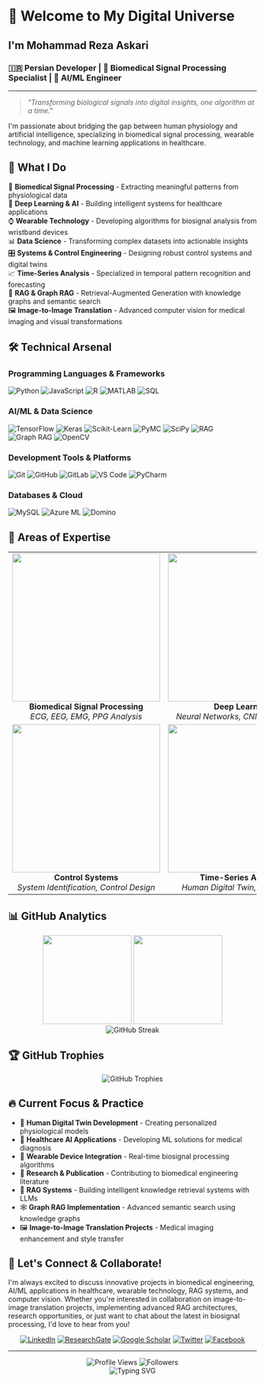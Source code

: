# 👋 Welcome to My Digital Universe

## I'm Mohammad Reza Askari
### 🇮🇷 Persian Developer | 🧬 Biomedical Signal Processing Specialist | 🤖 AI/ML Engineer

---

> *"Transforming biological signals into digital insights, one algorithm at a time."*

I'm passionate about bridging the gap between human physiology and artificial intelligence, specializing in biomedical signal processing, wearable technology, and machine learning applications in healthcare.

## 🚀 What I Do

🔬 **Biomedical Signal Processing** - Extracting meaningful patterns from physiological data  
🤖 **Deep Learning & AI** - Building intelligent systems for healthcare applications  
⌚ **Wearable Technology** - Developing algorithms for biosignal analysis from wristband devices  
📊 **Data Science** - Transforming complex datasets into actionable insights  
🎛️ **Systems & Control Engineering** - Designing robust control systems and digital twins  
📈 **Time-Series Analysis** - Specialized in temporal pattern recognition and forecasting  
🧠 **RAG & Graph RAG** - Retrieval-Augmented Generation with knowledge graphs and semantic search  
🖼️ **Image-to-Image Translation** - Advanced computer vision for medical imaging and visual transformations  

## 🛠️ Technical Arsenal

### **Programming Languages & Frameworks**
![Python](https://img.shields.io/badge/Python-3776AB?style=for-the-badge&logo=python&logoColor=white)
![JavaScript](https://img.shields.io/badge/JavaScript-F7DF1E?style=for-the-badge&logo=javascript&logoColor=black)
![R](https://img.shields.io/badge/R-276DC3?style=for-the-badge&logo=r&logoColor=white)
![MATLAB](https://img.shields.io/badge/MATLAB-0076A8?style=for-the-badge&logo=mathworks&logoColor=white)
![SQL](https://img.shields.io/badge/SQL-336791?style=for-the-badge&logo=postgresql&logoColor=white)

### **AI/ML & Data Science**
![TensorFlow](https://img.shields.io/badge/TensorFlow-FF6F00?style=for-the-badge&logo=tensorflow&logoColor=white)
![Keras](https://img.shields.io/badge/Keras-D00000?style=for-the-badge&logo=keras&logoColor=white)
![Scikit-Learn](https://img.shields.io/badge/Scikit--Learn-F7931E?style=for-the-badge&logo=scikit-learn&logoColor=white)
![PyMC](https://img.shields.io/badge/PyMC-4B8BBE?style=for-the-badge&logo=python&logoColor=white)
![SciPy](https://img.shields.io/badge/SciPy-8CAAE6?style=for-the-badge&logo=scipy&logoColor=white)
![RAG](https://img.shields.io/badge/RAG-FF4B4B?style=for-the-badge&logo=openai&logoColor=white)
![Graph RAG](https://img.shields.io/badge/Graph%20RAG-00C851?style=for-the-badge&logo=neo4j&logoColor=white)
![OpenCV](https://img.shields.io/badge/OpenCV-5C3EE8?style=for-the-badge&logo=opencv&logoColor=white)

### **Development Tools & Platforms**
![Git](https://img.shields.io/badge/Git-F05032?style=for-the-badge&logo=git&logoColor=white)
![GitHub](https://img.shields.io/badge/GitHub-181717?style=for-the-badge&logo=github&logoColor=white)
![GitLab](https://img.shields.io/badge/GitLab-FCA326?style=for-the-badge&logo=gitlab&logoColor=white)
![VS Code](https://img.shields.io/badge/VS%20Code-007ACC?style=for-the-badge&logo=visual-studio-code&logoColor=white)
![PyCharm](https://img.shields.io/badge/PyCharm-000000?style=for-the-badge&logo=pycharm&logoColor=white)

### **Databases & Cloud**
![MySQL](https://img.shields.io/badge/MySQL-4479A1?style=for-the-badge&logo=mysql&logoColor=white)
![Azure ML](https://img.shields.io/badge/Azure%20ML-0078D4?style=for-the-badge&logo=microsoft-azure&logoColor=white)
![Domino](https://img.shields.io/badge/Domino-FF6B35?style=for-the-badge&logo=domino&logoColor=white)

## 🎯 Areas of Expertise

<table>
<tr>
<td width="33%" align="center">
<img src="https://user-images.githubusercontent.com/44175575/188337231-186122cd-f92c-4c45-929b-2e11fb97c022.gif" width="300"/>
<br><strong>Biomedical Signal Processing</strong>
<br><em>ECG, EEG, EMG, PPG Analysis</em>
</td>
<td width="33%" align="center">
<img src="https://user-images.githubusercontent.com/44175575/188337418-7575d9de-7aed-4a42-a7d1-2c2dd8c45a8c.png" width="300"/>
<br><strong>Deep Learning</strong>
<br><em>Neural Networks, CNN, RNN, LSTM</em>
</td>
<td width="33%" align="center">
<img src="https://user-images.githubusercontent.com/44175575/188338016-50be69e6-c95b-4f86-a5c9-da025320da6d.png" width="300"/>
<br><strong>Wearable Technology</strong>
<br><em>Real-time Biosignal Analysis</em>
</td>
</tr>
<tr>
<td width="33%" align="center">
<img src="https://user-images.githubusercontent.com/44175575/188770557-3e18f0cc-ca96-4bf6-9e20-e883f8cd65bc.png" width="300"/>
<br><strong>Control Systems</strong>
<br><em>System Identification, Control Design</em>
</td>
<td width="33%" align="center">
<img src="https://user-images.githubusercontent.com/44175575/188338160-e6c408c3-458d-48a6-b106-40e6100cfe82.png" width="300"/>
<br><strong>Time-Series Analysis</strong>
<br><em>Human Digital Twin, Forecasting</em>
</td>
<td width="33%" align="center">
<img src="https://user-images.githubusercontent.com/44175575/188338439-9460c106-fed6-4e11-bfca-53644e469d99.png" width="300"/>
<br><strong>Machine Learning</strong>
<br><em>Predictive Modeling, Data Mining</em>
</td>
</tr>
</table>

## 📊 GitHub Analytics

<div align="center">
<img height="180em" src="https://github-readme-stats.vercel.app/api?username=rezaaskary&show_icons=true&theme=radical&include_all_commits=true&count_private=true"/>
<img height="180em" src="https://github-readme-stats.vercel.app/api/top-langs/?username=rezaaskary&layout=compact&langs_count=8&theme=radical"/>
</div>

<div align="center">
<img src="https://github-readme-streak-stats.herokuapp.com/?user=rezaaskary&theme=radical" alt="GitHub Streak"/>
</div>

## 🏆 GitHub Trophies
<div align="center">
<img src="https://github-profile-trophy.vercel.app/?username=rezaaskary&theme=radical&no-frame=true&no-bg=false&margin-w=4" alt="GitHub Trophies"/>
</div>

## 🔥 Current Focus & Practice

- 🧠 **Human Digital Twin Development** - Creating personalized physiological models
- 🏥 **Healthcare AI Applications** - Developing ML solutions for medical diagnosis
- 📱 **Wearable Device Integration** - Real-time biosignal processing algorithms
- 🔬 **Research & Publication** - Contributing to biomedical engineering literature
- 🤖 **RAG Systems** - Building intelligent knowledge retrieval systems with LLMs
- 🕸️ **Graph RAG Implementation** - Advanced semantic search using knowledge graphs
- 🖼️ **Image-to-Image Translation Projects** - Medical imaging enhancement and style transfer

## 🌟 Let's Connect & Collaborate!

I'm always excited to discuss innovative projects in biomedical engineering, AI/ML applications in healthcare, wearable technology, RAG systems, and computer vision. Whether you're interested in collaboration on image-to-image translation projects, implementing advanced RAG architectures, research opportunities, or just want to chat about the latest in biosignal processing, I'd love to hear from you!

<div align="center">

[![LinkedIn](https://img.shields.io/badge/LinkedIn-0077B5?style=for-the-badge&logo=linkedin&logoColor=white)](https://www.linkedin.com/in/mohammad-reza-askari-b61262a4/)
[![ResearchGate](https://img.shields.io/badge/ResearchGate-00CCBB?style=for-the-badge&logo=researchgate&logoColor=white)](https://www.researchgate.net/profile/Mohammad-Reza-Askari)
[![Google Scholar](https://img.shields.io/badge/Google%20Scholar-4285F4?style=for-the-badge&logo=google-scholar&logoColor=white)](https://scholar.google.com/citations?user=njl6K6VfGlAC&hl=en)
[![Twitter](https://img.shields.io/badge/Twitter-1DA1F2?style=for-the-badge&logo=twitter&logoColor=white)](https://twitter.com/Mohamma48525561)
[![Facebook](https://img.shields.io/badge/Facebook-1877F2?style=for-the-badge&logo=facebook&logoColor=white)](https://www.facebook.com/profile.php?id=100061144194537)

</div>

---

<div align="center">
<img src="https://komarev.com/ghpvc/?username=rezaaskary&style=for-the-badge&color=blueviolet" alt="Profile Views"/>
<img src="https://img.shields.io/github/followers/rezaaskary?style=for-the-badge&color=blue" alt="Followers"/>
</div>

<div align="center">
<img src="https://readme-typing-svg.herokuapp.com?font=Fira+Code&size=18&duration=4000&pause=1000&color=00D4FF&center=true&vCenter=true&width=500&lines=Thanks+for+visiting+my+profile!;Let's+build+the+future+together!;Always+learning%2C+always+growing!" alt="Typing SVG"/>
</div>
